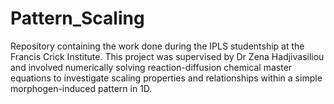 # Pattern_Scaling
Repository containing the work done during the IPLS studentship at the Francis Crick Institute. This project was supervised by Dr Zena Hadjivasiliou and involved numerically solving reaction-diffusion chemical master equations to investigate scaling properties and relationships within a simple morphogen-induced pattern in 1D.
